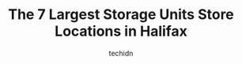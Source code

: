 ---
layout: ampstory
image: https://i0.wp.com/www.auto.or.id/wp-content/uploads/2023/06/storage-inn-self-storage-0-halifax-1686324320.jpeg?resize=640,853
author: techidn
featured: false
description: Halifax, Nova Scotia, Canada is a haven for Storage Units enthusiasts, boasting an impressive array of 7 top-notch establishments. Whether youre a seasoned connoisseur or simply curious to 
title: The 7 Largest Storage Units Store Locations in Halifax
cover:
   title: The 7 Largest Storage Units Store Locations in Halifax
   subtitle: AUTO.OR.ID
   background: https://www.auto.or.id/wp-content/uploads/2023/06/storage-inn-self-storage-0-halifax-1686324320.jpeg

pages: 
 - layout: thirds
   top: <h1>#1 U-Haul Moving & Storage of Halifax</h1>
   bottom: "<p>It took me on average 5-7 tries to get to speak with someone… always put on hold. It is rare to find someone who knows anything about storage pods. A nightmare renting </p>"
   background: https://www.auto.or.id/wp-content/uploads/2023/06/storage-inn-self-storage-1-halifax-1686324322.jpeg
   backgroundblur: true
 - layout: thirds
   top: <h1>#2 Access Storage - Bedford</h1>
   bottom: "<p>231 Damascus Rd, Bedford, NS B4A 0C2, Canada</p>"
   background: https://www.auto.or.id/wp-content/uploads/2023/06/storage-inn-self-storage-2-halifax-1686324323.jpeg
   cta:
      link: https://www.auto.or.id/the-7-largest-storage-units-store-locations-in-halifax/
      text: The 7 Largest Storage Units Store Locations in Halifax
 - layout: thirds
   top: <h1>#3 Apple Self Storage - Halifax Downtown</h1>
   bottom: "<p>2021 Brunswick St, Halifax, NS B3K 2Y5, Canada</p>"
   background: https://images.unsplash.com/photo-1488610883421-64eb350d7f12?ixlib=rb-4.0.3&ixid=MnwxMjA3fDB8MHxwaG90by1wYWdlfHx8fGVufDB8fHx8&auto=format&fit=crop&w=640&h=853&q=80
   cta:
      link: https://www.auto.or.id/the-7-largest-storage-units-store-locations-in-halifax/
      text: The 7 Largest Storage Units Store Locations in Halifax
 - layout: thirds
   top: <h1>#4 Storage Inn Self Storage</h1>
   bottom: "<p>3490 Prescott St, Halifax, NS B3K 4Y4, Canada</p>"
   background: https://images.unsplash.com/photo-1639928187615-feef219500a4?ixlib=rb-4.0.3&ixid=MnwxMjA3fDB8MHxwaG90by1wYWdlfHx8fGVufDB8fHx8&auto=format&fit=crop&w=640&h=853&q=80
   cta:
      link: https://www.auto.or.id/the-7-largest-storage-units-store-locations-in-halifax/
      text: The 7 Largest Storage Units Store Locations in Halifax
 - layout: thirds
   top: <h1>#5 Metro Self Storage</h1>
   bottom: "<p>10 Lovett Lake Ct, Halifax, NS B3S 1B8, Canada</p>"
   background: https://images.unsplash.com/photo-1583169215889-68d12eea7c1e?ixlib=rb-4.0.3&ixid=MnwxMjA3fDB8MHxwaG90by1wYWdlfHx8fGVufDB8fHx8&auto=format&fit=crop&w=640&h=853&q=80
   cta:
      link: https://www.auto.or.id/the-7-largest-storage-units-store-locations-in-halifax/
      text: The 7 Largest Storage Units Store Locations in Halifax
 - layout: thirds
   top: <h1>#6 Metro Self Storage</h1>
   bottom: "<p>42 Glendale Ave, Lower Sackville, NS B4C 3M1, Canada</p>"
   background: https://images.unsplash.com/photo-1618156903850-a0277427c567?ixlib=rb-4.0.3&ixid=MnwxMjA3fDB8MHxwaG90by1wYWdlfHx8fGVufDB8fHx8&auto=format&fit=crop&w=640&h=853&q=80
   cta:
      link: https://www.auto.or.id/the-7-largest-storage-units-store-locations-in-halifax/
      text: The 7 Largest Storage Units Store Locations in Halifax
 - layout: thirds
   top: <h1>#7 Storage Inn Halifax</h1>
   bottom: "<p>6071 Stanley St, Halifax, NS B3K 5N1, Canada</p>"
   background: https://images.unsplash.com/photo-1639927664632-c080477d9fe5?ixlib=rb-4.0.3&ixid=MnwxMjA3fDB8MHxwaG90by1wYWdlfHx8fGVufDB8fHx8&auto=format&fit=crop&w=640&h=853&q=80
   cta:
      link: https://www.auto.or.id/the-7-largest-storage-units-store-locations-in-halifax/
      text: The 7 Largest Storage Units Store Locations in Halifax
 - layout: thirds
   middle: Continue reading...
   background: https://images.unsplash.com/photo-1542728212-aca4817f0610?ixlib=rb-4.0.3&ixid=MnwxMjA3fDB8MHxwaG90by1wYWdlfHx8fGVufDB8fHx8&auto=format&fit=crop&w=640&h=853&q=80
   cta:
      link: https://www.auto.or.id/the-7-largest-storage-units-store-locations-in-halifax/
      text: The 7 Largest Storage Units Store Locations in Halifax

---